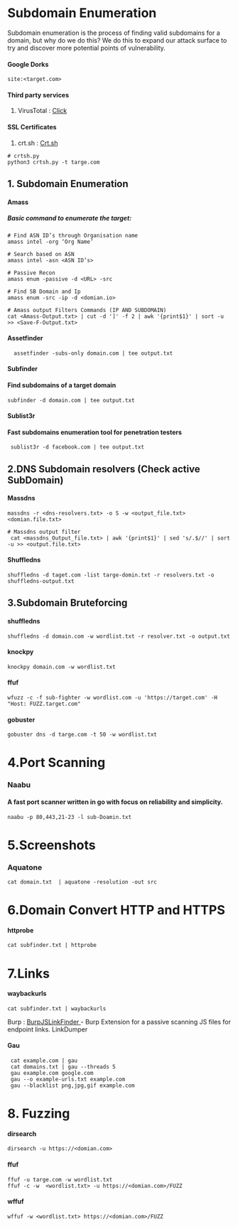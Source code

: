 # Subdomain Enumeration

  Subdomain enumeration is the process of finding valid subdomains for a domain, but why do we do this? We do this to expand our attack surface to try and discover more potential points of vulnerability.

#### Google Dorks 
`site:<target.com>`

#### Third party services
  1. VirusTotal : <a href="https://www.virustotal.com/gui/home/url">Click</a>

#### SSL Certificates
  1. crt.sh :  <a href="https://crt.sh/">Crt.sh</a>
  ```
  # crtsh.py
  python3 crtsh.py -t targe.com
  ```
## 1. Subdomain Enumeration
#### Amass
##### Basic command to enumerate the target:
  ```
  # Find ASN ID’s through Organisation name
  amass intel -org ‘Org Name’  

  # Search based on ASN                    
  amass intel -asn <ASN ID’s>  

  # Passive Recon                  
  amass enum -passive -d <URL> -src  

 # Find SB Domain and Ip
  amass enum -src -ip -d <domian.io>

  # Amass output Filters Commands (IP AND SUBDOMAIN)
  cat <Amass-Output.txt> | cut -d ']' -f 2 | awk '{print$1}' | sort -u >> <Save-F-Output.txt>
```
#### Assetfinder
```
  assetfinder -subs-only domain.com | tee output.txt 
```
#### Subfinder
#### Find subdomains of a target domain
```
subfinder -d domain.com | tee output.txt
```
#### Sublist3r
####  Fast subdomains enumeration tool for penetration testers
```
 sublist3r -d facebook.com | tee output.txt
```
## 2.DNS Subdomain resolvers (Check active SubDomain)
#### Massdns
```
massdns -r <dns-resolvers.txt> -o S -w <output_file.txt> <domian.file.txt>

# Massdns output filter
 cat <massdns_Output_file.txt> | awk '{print$1}' | sed 's/.$//' | sort -u >> <output.file.txt>
```
#### Shuffledns
```
shuffledns -d taget.com -list targe-domin.txt -r resolvers.txt -o shuffledns-output.txt

```
## 3.Subdomain Bruteforcing
#### shuffledns
```
shuffledns -d domain.com -w wordlist.txt -r resolver.txt -o output.txt
```
#### knockpy 
```
knockpy domain.com -w wordlist.txt
```
#### ffuf 
```
wfuzz -c -f sub-fighter -w wordlist.com -u 'https://target.com' -H "Host: FUZZ.target.com" 
```
#### gobuster 
```
gobuster dns -d targe.com -t 50 -w wordlist.txt
```

# 4.Port Scanning
### Naabu 
#### A fast port scanner written in go with focus on reliability and simplicity.
```
naabu -p 80,443,21-23 -l sub-Doamin.txt
```

# 5.Screenshots
### Aquatone
```
cat domain.txt  | aquatone -resolution -out src

```
# 6.Domain Convert HTTP and HTTPS
#### httprobe
```
cat subfinder.txt | httprobe
```

# 7.Links
#### waybackurls
```
cat subfinder.txt | waybackurls
```
Burp : <a href=""> BurpJSLinkFinder </a>- Burp Extension for a passive scanning JS files for endpoint links.
LinkDumper
#### Gau
```
 cat example.com | gau
 cat domains.txt | gau --threads 5
 gau example.com google.com
 gau --o example-urls.txt example.com
 gau --blacklist png,jpg,gif example.com
```

# 8. Fuzzing
#### dirsearch
```
dirsearch -u https://<domian.com>
```
#### ffuf
```
ffuf -u targe.com -w wordlist.txt
ffuf -c -w  <wordlist.txt> -u https://<domian.com>/FUZZ
``` 
#### wffuf 
```
wffuf -w <wordlist.txt> https://<domian.com>/FUZZ
```